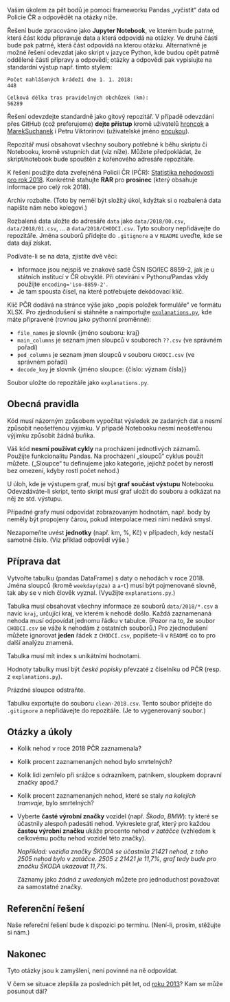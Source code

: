 Vašim úkolem za pět bodů je pomocí frameworku Pandas „vyčistit“ data od Policie ČR a odpovědět na otázky níže.

Řešení bude zpracováno jako **Jupyter Notebook**, ve kterém bude patrné,
která část kódu připravuje data a která odpovídá na otázky.
Ve druhé části bude pak patrné, která část odpovídá na kterou otázku.
Alternativně je možné řešení odevzdat jako skript v jazyce Python,
kde budou opět patrně oddělené části přípravy a odpovědí;
otázky a odpovědi pak vypisiujte na standardní výstup např. tímto stylem:

    Počet nahlášených krádeží dne 1. 1. 2018:
    448

    Celková délka tras pravidelných obchůzek (km):
    56289

Řešení odevzdejte standardně jako gitový repozitář.
V případě odevzdání přes GitHub (což preferujeme) **dejte přístup** kromě
uživatelů [hroncok](https://github.com/hroncok) a
[MarekSuchanek](https://github.com/MarekSuchanek) i Petru Viktorinovi
(uživatelské jméno [encukou](https://github.com/encukou)).

Repozitář musí obsahovat všechny soubory potřebné k běhu skriptu či Notebooku,
kromě vstupních dat (viz níže).
Můžete předpokládat, že skript/notebook bude spouštěn z kořenového adresáře
repozitáře.

K řešení použijte data zveřejněná Policií ČR (PČR):
[Statistika nehodovosti pro rok 2018](https://www.policie.cz/clanek/statistika-nehodovosti-900835.aspx?q=Y2hudW09Mg%3d%3d).
Konkrétně stahujte **RAR** pro **prosinec** (který obsahuje informace pro celý rok 2018).

Archiv rozbalte. (Toto by neměl být složitý úkol, kdyžtak si o rozbalená data napište nám nebo kolegovi.)

Rozbalená data uložte do adresáře `data` jako `data/2018/00.csv`, `data/2018/01.csv`, ... a `data/2018/CHODCI.csv`. 
Tyto soubory nepřidávejte do repozitáře. Jména souborů přidejte do `.gitignore`
a v `README` uveďte, kde se data dají získat.

Podíváte-li se na data, zjistíte dvě věci:
* Informace jsou nejspíš ve znakové sadě ČSN ISO/IEC 8859-2, jak je u státních institucí v ČR obvyklé. Při otevírání v Pythonu/Pandas vždy použijte `encoding='iso-8859-2'`.
* Je tam spousta čísel, na které potřebujete dekódovací klíč.

Klíč PČR dodává na stránce výše jako „popis položek formuláře“ ve formátu XLSX.
Pro zjednodušení si stáhněte a naimportujte [`explanations.py`](./explanations.py),
kde máte připravené (rovnou jako pythonní proměnné):

* `file_names` je slovník {jméno souboru: kraj}
* `main_columns` je seznam jmen sloupců v souborech `??.csv` (ve správném pořadí)
* `ped_columns` je seznam jmen sloupců v souboru `CHODCI.csv` (ve správném pořadí)
* `decode_key` je slovník {jméno sloupce: {číslo: význam čísla}}

Soubor uložte do repozitáře jako `explanations.py`.


## Obecná pravidla

Kód musí názorným způsobem vypočítat výsledek ze zadaných dat a nesmí způsobit
neošetřenou výjimku.
V případě Notebooku nesmí neošetřenou výjimku způsobit žádná buňka.

Váš kód **nesmí používat cykly** na procházení jednotlivých záznamů.
Použijte funkcionalitu Pandas.
Na procházení „sloupců“ cyklus použít můžete. („Sloupce“ tu definujeme jako kategorie, jejichž počet by nerostl bez omezení, kdyby rostl počet nehod.)

U úloh, kde je výstupem graf, musí být **graf součást výstupu** Notebooku.
Odevzdáváte-li skript, tento skript musí graf uložit do souboru a odkázat na
něj ze std. výstupu.

Případné grafy musí odpovídat zobrazovaným hodnotám, např. body by neměly být
propojeny čárou, pokud interpolace mezi nimi nedává smysl.

<!-- tímhle je letos nebudeme mást?
Kód musí korektně zpracovávat neznámé hodnoty (např. člověk s neznámým věkem
nemá 0 let).
-->

Nezapomeňte uvést **jednotky** (např. km, %, Kč) v případech, kdy nestačí
samotné číslo. (Viz příklad odpovědí výše.)


## Příprava dat

Vytvořte tabulku (pandas DataFrame) s daty o nehodách v roce 2018.
Jména sloupců (kromě `weekday(p2a)` a `a`-`t`) musí být pojmenované slovně, tak aby se v nich člověk vyznal. (Využijte `explanations.py`.)

Tabulka musí obsahovat všechny informace ze souborů `data/2018/*.csv` a navíc `kraj`, určující kraj, ve kterém k nehodě došlo. Každá zaznamenaná nehoda musí odpovídat jednomu řádku v tabulce. (Pozor na to, že soubor `CHODCI.csv` se váže k nehodám z ostatních souborů.)
Pro zjednodušení můžete ignorovat **jeden** řádek z `CHODCI.csv`, popíšete-li v `README` co to pro další analýzu znamená.

Tabulka musí mít index s unikátními hodnotami.

Hodnoty tabulky musí být *české popisky* převzaté z číselníku od PČR (resp. z `explanations.py`).

Prázdné sloupce odstraňte.

Tabulku exportujte do souboru `clean-2018.csv`. Tento soubor přidejte do `.gitignore` a nepřidávejte do repozitáře. (Je to vygenerovaný soubor.)


## Otázky a úkoly

* Kolik nehod v roce 2018 PČR zaznamenala?
* Kolik procent zaznamenaných nehod bylo smrtelných?
* Kolik lidí zemřelo při srážce s odrazníkem, patníkem, sloupkem dopravní značky apod.?
* Kolik procent zaznamenaných nehod, které se staly *na kolejích tramvaje*, bylo smrtelných?
* Vyberte **časté výrobní značky** vozidel (např. *Škoda*, *BMW*): ty které se účastnily alespoň padesáti nehod. Vykreslete graf, který pro každou **častou výrobní značku** ukáže procento nehod *v zatáčce* (vzhledem k celkovému počtu nehod vozidel této značky).

  *Například: vozidla značky ŠKODA se účastnila 21421 nehod, z toho 2505 nehod bylo v zatáčce. 2505 z 21421 je 11,7%, graf tedy bude pro značku ŠKODA ukazovat 11,7%.*
  
  Záznamy jako *žádná z uvedených* můžete pro jednoduchost považovat za samostatné značky.


## Referenční řešení

Naše refereční řešení bude k dispozici po termínu.
(Není-li, prosím, stěžujte si nám.)


## Nakonec

Tyto otázky jsou k zamyšlení, není povinné na ně odpovídat.

V čem se situace zlepšila za posledních pět let, od [roku 2013](https://www.policie.cz/clanek/statistika-nehodovosti-900835.aspx?q=Y2hudW09Nw%3d%3d)? Kam se může posunout dál?
